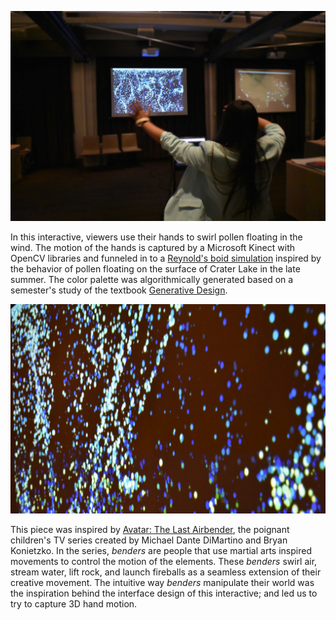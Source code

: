 

![woman waves hand in front of projected graphics][splash]

In this interactive, viewers use their hands to swirl pollen floating in the wind. The motion of the hands is captured by a Microsoft Kinect with OpenCV libraries and funneled in to a [Reynold's boid simulation] inspired by the behavior of pollen floating on the surface of Crater Lake in the late summer. The color palette was algorithmically generated based on a semester's study of the textbook [Generative Design].

![close up of projected graphics][secondary]

This piece was inspired by [Avatar: The Last Airbender], the poignant children's TV series created by Michael Dante DiMartino and Bryan Konietzko. In the series, *benders* are people that use martial arts inspired movements to control the motion of the elements. These *benders* swirl air, stream water, lift rock, and launch fireballs as a seamless extension of their creative movement. The intuitive way *benders* manipulate their world was the inspiration behind the interface design of this interactive; and led us to try to capture 3D hand motion. 




[Generative Design]: url/to/website
[Reynold's boid simulation]: url/to/paper
[Avatar: The Last Airbender]: https://en.wikipedia.org/wiki/Avatar:_The_Last_Airbender
[splash]: img/airbending-hero.jpg
[secondary]: img/closeup.jpg
